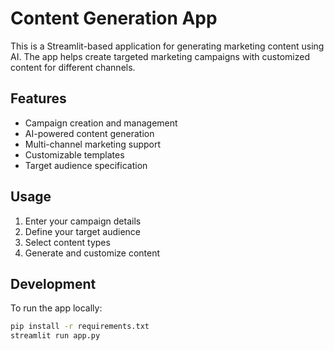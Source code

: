 # Content Generation App

This is a Streamlit-based application for generating marketing content using AI. The app helps create targeted marketing campaigns with customized content for different channels.

## Features

- Campaign creation and management
- AI-powered content generation
- Multi-channel marketing support
- Customizable templates
- Target audience specification

## Usage

1. Enter your campaign details
2. Define your target audience
3. Select content types
4. Generate and customize content

## Development

To run the app locally:

```bash
pip install -r requirements.txt
streamlit run app.py
```